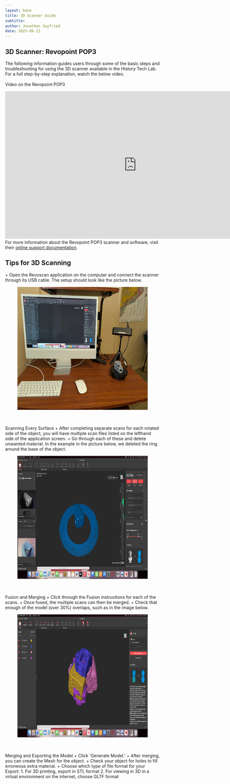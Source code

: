 ```yaml
---
layout: base
title: 3D Scanner Guide
subtitle: 
author: Jonathan Seyfried
date: 2025-06-22
---
```


<h2>3D Scanner: Revopoint POP3</h2>

The following information guides users through some of the basic steps and troubleshooting for using the 3D scanner available in the History Tech Lab. For a full step-by-step explanation, watch the below video.<br><br>
Video on the Revopoint POP3

<iframe width="853" height="480" src="https://www.youtube.com/embed/YNpmpQmFLzo" title="Revopoint POP3 Review - 3D Scanner" frameborder="0" allow="accelerometer; autoplay; clipboard-write; encrypted-media; gyroscope; picture-in-picture; web-share" referrerpolicy="strict-origin-when-cross-origin" allowfullscreen></iframe><br>
For more information about the Revopoint POP3 scanner and software, visit their <a href="https://support.revopoint3d.com/hc/en-us">online support documentation</a>.

<h2>Tips for 3D Scanning</h2>
+ Open the Revoscan application on the computer and connect the scanner through its USB cable. The setup should look like the picture below.
<figure>
    <img src="assets/bg-images/3Dphysicalsetup.jpg"
         alt="The phyiscal setup of the 3D scanner." width="700" height="400">
</figure><br><br>
Scanning Every Surface
+ After completing separate scans for each rotated side of the object, you will have multiple scan files listed on the lefthand side of the application screen.
+ Go through each of these and delete unwanted material. In the example in the picture below, we deleted the ring around the base of the object.
<figure>
    <img src="assets/bg-images/Revoscan-procedures-1.png"
         alt="Initial scanned material." width="700" height="400">
</figure><br><br>
Fusion and Merging
+ Click through the Fusion instructions for each of the scans.
+ Once fused, the multiple scans can then be merged.
+ Check that enough of the model (over 30%) overlaps, such as in the image below.
<figure>
    <img src="assets/bg-images/Revoscan-merging.png"
         alt="Overlapping images for merging." width="700" height="400">
</figure><br><br>
Merging and Exporting the Model
+ Click 'Generate Model.'
+ After merging, you can create the Mesh for the object.
+ Check your object for holes to fill erroneous extra material.
+ Choose which type of file format for your Export:
  1. For 3D printing, export in STL format
  2. For viewing in 3D in a virtual environment on the internet, choose GLTF format
